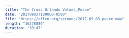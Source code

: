 ```yaml
---
title: "The Cross Orlando Values_Peace"
date: "20170903T100000-0500"
file: "https://cflcn.org/sermons/2017-09-03-peace.m4a"
length: "16278889"
duration: "33:47"
---
```

